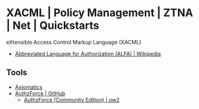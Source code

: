 # XACML | Policy Management | ZTNA | Net | Quickstarts
eXtensible Access Control Markup Language (XACML)
- [Abbreviated Language for Authorization (ALFA) | Wikipedia](https://en.wikipedia.org/wiki/Abbreviated_Language_for_Authorization)

## Tools
- [Axiomatics](https://axiomatics.com/)
- [AuthzForce | GitHub](https://github.com/authzforce)
  - [AuthzForce (Community Edition) | ow2](https://authzforce.ow2.org/)

